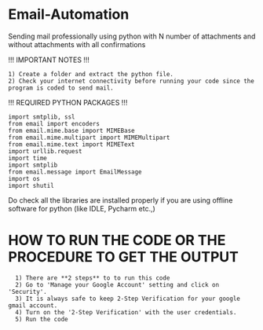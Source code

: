 # Email-Automation
Sending mail professionally using python with N number of attachments and without attachments with all confirmations

!!!  IMPORTANT NOTES  !!!

    1) Create a folder and extract the python file.
    2) Check your internet connectivity before running your code since the program is coded to send mail.

!!!  REQUIRED PYTHON PACKAGES   !!!

    import smtplib, ssl
    from email import encoders
    from email.mime.base import MIMEBase
    from email.mime.multipart import MIMEMultipart
    from email.mime.text import MIMEText
    import urllib.request
    import time
    import smtplib
    from email.message import EmailMessage
    import os
    import shutil
    

Do check all the libraries are installed properly if you are using offline software for python (like IDLE, Pycharm etc.,)

# HOW TO RUN THE CODE OR THE PROCEDURE TO GET THE OUTPUT
      1) There are **2 steps** to to run this code 
      2) Go to 'Manage your Google Account' setting and click on 'Security'.
      3) It is always safe to keep 2-Step Verification for your google gmail account.
      4) Turn on the '2-Step Verification' with the user credentials.
      5) Run the code 
